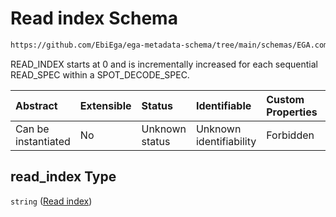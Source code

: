 # Read index Schema

```txt
https://github.com/EbiEga/ega-metadata-schema/tree/main/schemas/EGA.common-definitions.json#/definitions/spot_descriptor/items/properties/read_specs/items/properties/read_index
```

READ_INDEX starts at 0 and is incrementally increased for each sequential READ_SPEC within a SPOT_DECODE_SPEC.

| Abstract            | Extensible | Status         | Identifiable            | Custom Properties | Additional Properties | Access Restrictions | Defined In                                                                                |
| :------------------ | :--------- | :------------- | :---------------------- | :---------------- | :-------------------- | :------------------ | :---------------------------------------------------------------------------------------- |
| Can be instantiated | No         | Unknown status | Unknown identifiability | Forbidden         | Allowed               | none                | [EGA.common-definitions.json*](../out/EGA.common-definitions.json "open original schema") |

## read_index Type

`string` ([Read index](ega-12-definitions-spot-descriptor-spot-decode-spec-properties-read-specs-read-spec-properties-read-index.md))
